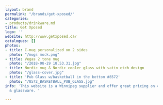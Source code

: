 ```yaml
---
layout: brand
permalink: "/brands/get-xposed/"
categories:
- products/drinkware.md
title: Get Xposed
logo: ''
website: http://www.getxposed.ca/
catalogues: []
photos:
- title: C-mug personalized on 2 sides
  photo: "/mugs mock.png"
- title: Vegas 2 tone mug
  photo: "/2018-08-29 18.53.31.jpg"
- title: Nordic mug & Nordic cooler glass with satin etch design
  photo: "/glass-cover.jpg"
- title: 'Pub Glass w/basketball in the bottom #8572'
  photo: "/8572_BASKETBALL_PUB_GLASS.jpg"
info: 'This website is a Winnipeg supplier and offer great pricing on ceramic wear
  & glassware. '

---
```

